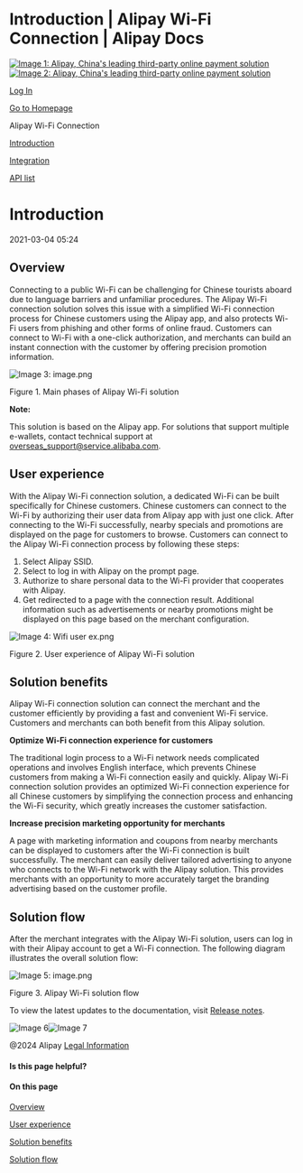 Introduction | Alipay Wi-Fi Connection | Alipay Docs
===============
                        

[![Image 1: Alipay, China's leading third-party online payment solution](https://ac.alipay.com/storage/2024/3/26/d66c43c0-440d-4c97-9976-f2028a2c8c5e.svg)![Image 2: Alipay, China's leading third-party online payment solution](https://ac.alipay.com/storage/2024/3/26/a48bd336-aea0-4f16-bf83-616eacbb4434.svg)](/docs/)

[Log In](https://global.alipay.com/ilogin/account_login.htm?goto=https%3A%2F%2Fglobal.alipay.com%2Fdocs%2Fac%2FWifi%2Fcblne1)

[Go to Homepage](../../)

Alipay Wi-Fi Connection

[Introduction](/docs/ac/Wifi/cblne1)

[Integration](/docs/ac/Wifi/vsrgv4)

[API list](/docs/ac/Wifi/vgy1mh)

Introduction
============

2021-03-04 05:24

Overview
--------

Connecting to a public Wi-Fi can be challenging for Chinese tourists aboard due to language barriers and unfamiliar procedures. The Alipay Wi-Fi connection solution solves this issue with a simplified Wi-Fi connection process for Chinese customers using the Alipay app, and also protects Wi-Fi users from phishing and other forms of online fraud. Customers can connect to Wi-Fi with a one-click authorization, and merchants can build an instant connection with the customer by offering precision promotion information.

![Image 3: image.png](https://cdn.nlark.com/yuque/0/2020/png/561635/1589003622921-07dfbe9c-1451-4ccf-8c19-0c9015084312.png)

Figure 1. Main phases of Alipay Wi-Fi solution

**Note:**

This solution is based on the Alipay app. For solutions that support multiple e-wallets, contact technical support at [overseas\_support@service.alibaba.com](mailto:%20overseas_support@service.alibaba.com).

User experience
---------------

With the Alipay Wi-Fi connection solution, a dedicated Wi-Fi can be built specifically for Chinese customers. Chinese customers can connect to the Wi-Fi by authorizing their user data from Alipay app with just one click. After connecting to the Wi-Fi successfully, nearby specials and promotions are displayed on the page for customers to browse. Customers can connect to the Alipay Wi-Fi connection process by following these steps:

1.  Select Alipay SSID.
2.  Select to log in with Alipay on the prompt page.
3.  Authorize to share personal data to the Wi-Fi provider that cooperates with Alipay.
4.  Get redirected to a page with the connection result. Additional information such as advertisements or nearby promotions might be displayed on this page based on the merchant configuration.

![Image 4: Wifi user ex.png](https://cdn.nlark.com/yuque/0/2020/png/561635/1589003623481-c5f47e1c-89dd-4113-a9ae-21e2c13159b4.png)

Figure 2. User experience of Alipay Wi-Fi solution

Solution benefits
-----------------

Alipay Wi-Fi connection solution can connect the merchant and the customer efficiently by providing a fast and convenient Wi-Fi service. Customers and merchants can both benefit from this Alipay solution.

**Optimize Wi-Fi connection experience for customers**

The traditional login process to a Wi-Fi network needs complicated operations and involves English interface, which prevents Chinese customers from making a Wi-Fi connection easily and quickly. Alipay Wi-Fi connection solution provides an optimized Wi-Fi connection experience for all Chinese customers by simplifying the connection process and enhancing the Wi-Fi security, which greatly increases the customer satisfaction.

**Increase precision marketing opportunity for merchants**

A page with marketing information and coupons from nearby merchants can be displayed to customers after the Wi-Fi connection is built successfully. The merchant can easily deliver tailored advertising to anyone who connects to the Wi-Fi network with the Alipay solution. This provides merchants with an opportunity to more accurately target the branding advertising based on the customer profile.

Solution flow
-------------

After the merchant integrates with the Alipay Wi-Fi solution, users can log in with their Alipay account to get a Wi-Fi connection. The following diagram illustrates the overall solution flow:

![Image 5: image.png](https://cdn.nlark.com/yuque/0/2020/png/561635/1589003623732-c592d0bc-5563-44fe-87d4-48743fa04759.png)

Figure 3. Alipay Wi-Fi solution flow

To view the latest updates to the documentation, visit [Release notes](https://global.alipay.com/docs/releasenotes).

![Image 6](https://ac.alipay.com/storage/2021/5/20/19b2c126-9442-4f16-8f20-e539b1db482a.png)![Image 7](https://ac.alipay.com/storage/2021/5/20/e9f3f154-dbf0-455f-89f0-b3d4e0c14481.png)

@2024 Alipay [Legal Information](https://global.alipay.com/docs/ac/platform/membership)

#### Is this page helpful?

#### On this page

[Overview](#q8jdS "Overview")

[User experience](#979ty "User experience")

[Solution benefits](#8Ytl4 "Solution benefits")

[Solution flow](#V7D90 "Solution flow")